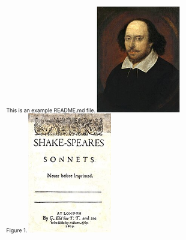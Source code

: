 
This is an example README.md file.
![fig_shakespeare](figures/shakespeare_portrait.jpg)
Figure 1.
![fig_sonnet](figures/shak_sonnet.jpg)
